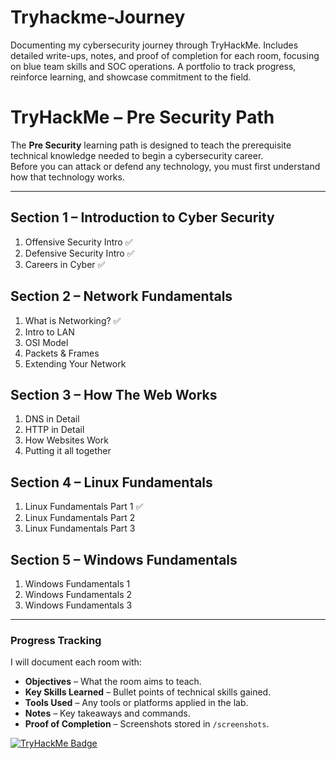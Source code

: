 # Tryhackme-Journey
Documenting my cybersecurity journey through TryHackMe. Includes detailed write-ups, notes, and proof of completion for each room, focusing on blue team skills and SOC operations. A portfolio to track progress, reinforce learning, and showcase commitment to the field.

# TryHackMe – Pre Security Path

The **Pre Security** learning path is designed to teach the prerequisite technical knowledge needed to begin a cybersecurity career.  
Before you can attack or defend any technology, you must first understand how that technology works.

---

## **Section 1 – Introduction to Cyber Security**
1. Offensive Security Intro ✅
2. Defensive Security Intro ✅
3. Careers in Cyber ✅

## **Section 2 – Network Fundamentals**
1. What is Networking? ✅
2. Intro to LAN
3. OSI Model
4. Packets & Frames
5. Extending Your Network

## **Section 3 – How The Web Works**
1. DNS in Detail
2. HTTP in Detail
3. How Websites Work
4. Putting it all together

## **Section 4 – Linux Fundamentals**
1. Linux Fundamentals Part 1 ✅
2. Linux Fundamentals Part 2
3. Linux Fundamentals Part 3

## **Section 5 – Windows Fundamentals**
1. Windows Fundamentals 1
2. Windows Fundamentals 2
3. Windows Fundamentals 3

---

### Progress Tracking
I will document each room with:
- **Objectives** – What the room aims to teach.
- **Key Skills Learned** – Bullet points of technical skills gained.
- **Tools Used** – Any tools or platforms applied in the lab.
- **Notes** – Key takeaways and commands.
- **Proof of Completion** – Screenshots stored in `/screenshots`.

[![TryHackMe Badge](https://tryhackme-badges.s3.amazonaws.com/YourUsername.png)](https://tryhackme.com/p/YourUsername)
